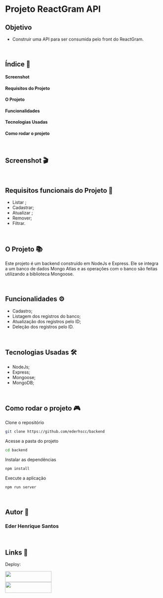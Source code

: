# Projeto ReactGram API

## Objetivo

- Construir uma API para ser consumida pelo front do ReactGram. 

<br>

## Índice 📜

#### Screenshot

#### Requisitos do Projeto

#### O Projeto

#### Funcionalidades

#### Tecnologias Usadas

#### Como rodar o projeto

<br>

## Screenshot 🎬

<div align='center'>
<img src="">
</div>

<br>

## Requisitos funcionais do Projeto 🧾

- Listar ;
- Cadastrar;
- Atualizar ;
- Remover;
- Filtrar.

<br>

## O Projeto 📚

Este projeto é um backend construído em NodeJs e Express. Ele se integra a um banco de dados Mongo Atlas e as operações com o banco são feitas utilizando a biblioteca Mongoose. 

<br>

## Funcionalidades ⚙

- Cadastro;
- Listagem dos registros do banco;
- Atualização dos registros pelo ID;
- Deleção dos registros pelo ID.

<br>

## Tecnologias Usadas 🛠

- NodeJs;
- Express;
- Mongoose;
- MongoDB;

<br>

## Como rodar o projeto 🎮

Clone o repositório
```bash
git clone https://github.com/ederhscc/backend
```

 Acesse a pasta do projeto
```bash
cd backend
```

Instalar as dependências
```bash
npm install
```

Execute a aplicação
```bash
npm run server
```

<br>

## Autor 🧑

### Eder Henrique Santos

<br>

## Links 🔗

Deploy: 

<div align="left">

  <a href = "mailto:ederhscc@gmail.com" target="_blank">
  <img src="https://img.shields.io/badge/-Gmail-%23E4405F?style=for-the-badge&logo=gmail&logoColor=white" target="_blank" width="150px" height="35px">
  </a>
  </br>
  <a href="https://www.linkedin.com/in/eder-henrique-santos" target="_blank">
  <img src="https://img.shields.io/badge/-LinkedIn-%230077B5?style=for-the-badge&logo=linkedin&logoColor=white" target="_blank" width="150px" height="35px">
  </a>
  </br>

</div>